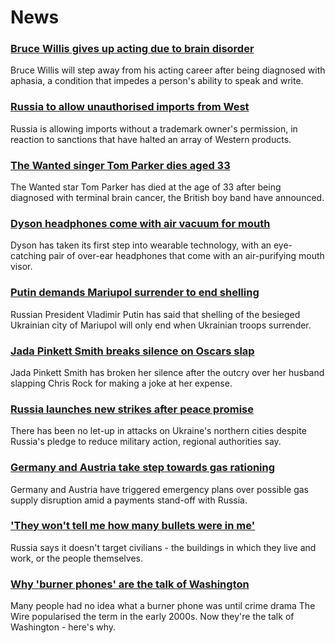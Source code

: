 # News
### [Bruce Willis gives up acting due to brain disorder](https://www.bbc.com/news/world-us-canada-60934576)
Bruce Willis will step away from his acting career after being diagnosed with aphasia, a condition that impedes a person's ability to speak and write.
### [Russia to allow unauthorised imports from West](https://www.bbc.com/news/world-europe-60932975)
Russia is allowing imports without a trademark owner's permission, in reaction to sanctions that have halted an array of Western products.
### [The Wanted singer Tom Parker dies aged 33](https://www.bbc.com/news/entertainment-arts-60934411)
The Wanted star Tom Parker has died at the age of 33 after being diagnosed with terminal brain cancer, the British boy band have announced. 
### [Dyson headphones come with air vacuum for mouth](https://www.bbc.com/news/technology-60927032)
Dyson has taken its first step into wearable technology, with an eye-catching pair of over-ear headphones that come with an air-purifying mouth visor.
### [Putin demands Mariupol surrender to end shelling](https://www.bbc.com/news/world-europe-60926470)
Russian President Vladimir Putin has said that shelling of the besieged Ukrainian city of Mariupol will only end when Ukrainian troops surrender. 
### [Jada Pinkett Smith breaks silence on Oscars slap](https://www.bbc.com/news/world-us-canada-60881824)
Jada Pinkett Smith has broken her silence after the outcry over her husband slapping Chris Rock for making a joke at her expense.
### [Russia launches new strikes after peace promise](https://www.bbc.com/news/world-europe-60925713)
There has been no let-up in attacks on Ukraine's northern cities despite Russia's pledge to reduce military action, regional authorities say.
### [Germany and Austria take step towards gas rationing](https://www.bbc.com/news/business-60925016)
Germany and Austria have triggered emergency plans over possible gas supply disruption amid a payments stand-off with Russia.
### ['They won't tell me how many bullets were in me'](https://www.bbc.com/news/world-europe-60922393)
Russia says it doesn't target civilians - the buildings in which they live and work, or the people themselves.  
### [Why 'burner phones' are the talk of Washington](https://www.bbc.com/news/world-us-canada-60934574)
Many people had no idea what a burner phone was until crime drama The Wire popularised the term in the early 2000s. Now they're the talk of Washington - here's why.
